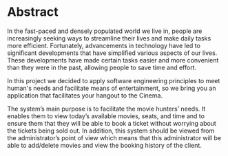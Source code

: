 ﻿# <a name="_toc135345133"></a>Abstract
In the fast-paced and densely populated world we live in, people are increasingly seeking ways to streamline their lives and make daily tasks more efficient. Fortunately, advancements in technology have led to significant developments that have simplified various aspects of our lives. These developments have made certain tasks easier and more convenient than they were in the past, allowing people to save time and effort.

In this project we decided to apply software engineering principles to meet human's needs and facilitate means of entertainment, so we bring you an application that facilitates your hangout to the Cinema.

The system’s main purpose is to facilitate the movie hunters’ needs. It enables them to view today’s available movies, seats, and time and to ensure them that they will be able to book a ticket without worrying about the tickets being sold out. In addition, this system should be viewed from the administrator’s point of view which means that this administrator will be able to add/delete movies and view the booking history of the client.

